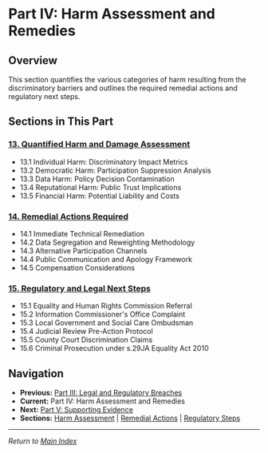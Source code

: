 # Part IV: Harm Assessment and Remedies

## Overview
This section quantifies the various categories of harm resulting from the discriminatory barriers and outlines the required remedial actions and regulatory next steps.

## Sections in This Part

### [13. Quantified Harm and Damage Assessment](13-harm-damage-assessment.md)
- 13.1 Individual Harm: Discriminatory Impact Metrics
- 13.2 Democratic Harm: Participation Suppression Analysis
- 13.3 Data Harm: Policy Decision Contamination
- 13.4 Reputational Harm: Public Trust Implications
- 13.5 Financial Harm: Potential Liability and Costs

### [14. Remedial Actions Required](14-remedial-actions.md)
- 14.1 Immediate Technical Remediation
- 14.2 Data Segregation and Reweighting Methodology
- 14.3 Alternative Participation Channels
- 14.4 Public Communication and Apology Framework
- 14.5 Compensation Considerations

### [15. Regulatory and Legal Next Steps](15-regulatory-legal-steps.md)
- 15.1 Equality and Human Rights Commission Referral
- 15.2 Information Commissioner's Office Complaint
- 15.3 Local Government and Social Care Ombudsman
- 15.4 Judicial Review Pre-Action Protocol
- 15.5 County Court Discrimination Claims
- 15.6 Criminal Prosecution under s.29JA Equality Act 2010

## Navigation
- **Previous:** [Part III: Legal and Regulatory Breaches](part-iii-legal-regulatory-breaches.md)
- **Current:** Part IV: Harm Assessment and Remedies
- **Next:** [Part V: Supporting Evidence](part-v-supporting-evidence.md)
- **Sections:** [Harm Assessment](13-harm-damage-assessment.md) | [Remedial Actions](14-remedial-actions.md) | [Regulatory Steps](15-regulatory-legal-steps.md)

---
*Return to [Main Index](README.md)*